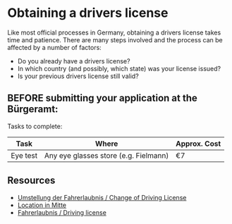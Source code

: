 # Obtaining a drivers license

Like most official processes in Germany, obtaining a drivers license takes time and patience. There are
many steps involved and the process can be affected by a number of factors:
- Do you already have a drivers license?
- In which country (and possibly, which state) was your license issued?
- Is your previous drivers license still valid?

## BEFORE submitting your application at the Bürgeramt:
Tasks to complete:

| Task          | Where         | Approx. Cost |
| ------------- | ------------- |------------- |
| Eye test | Any eye glasses store (e.g. Fielmann) | €7

## Resources

- [Umstellung der Fahrerlaubnis / Change of Driving License](https://www.berlin.de/ba-mitte/service/dienstleistungen/service.89637.php/dienstleistung/124556/)
- [Location in Mitte](https://service.berlin.de/standort/123202/)
- [Fahrerlaubnis / Driving license](https://www.berlin.de/labo/mobilitaet/fahrerlaubnisse-personen-und-gueterbefoerderung/fahrerlaubnis-fuehrerschein/)